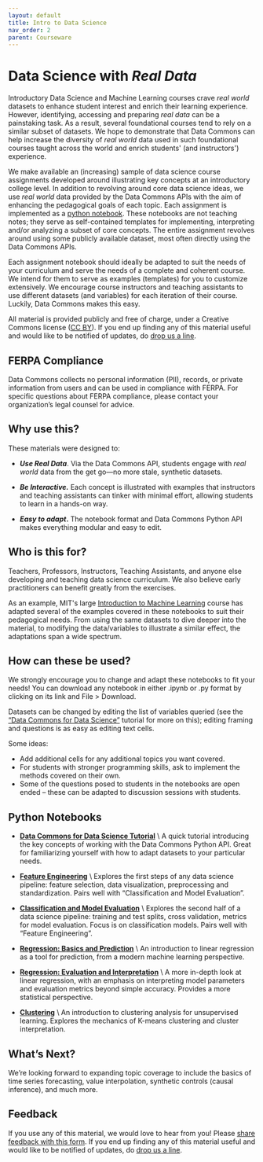 ```yaml
---
layout: default
title: Intro to Data Science
nav_order: 2
parent: Courseware
---
```


# Data Science with _Real Data_

Introductory Data Science and Machine Learning courses crave _real world_ datasets to enhance student interest and enrich their learning experience. However, identifying, accessing and preparing _real data_ can be a painstaking task. As a result, several foundational courses tend to rely on a similar subset of datasets. We hope to demonstrate that Data Commons can help increase the diversity of _real world_ data used in such foundational courses taught across the world and enrich students' (and instructors') experience.

We make available an (increasing) sample of data science course assignments developed around illustrating key concepts at an introductory college level. In addition to revolving around core data science ideas, we use _real world_ data provided by the Data Commons APIs with the aim of enhancing the pedagogical goals of each topic. Each assignment is implemented as a [python notebook](https://colab.research.google.com/). These notebooks are not teaching notes; they serve as self-contained templates for implementing, interpreting and/or analyzing a subset of core concepts. The entire assignment revolves around using some publicly available dataset, most often directly using the Data Commons APIs. 

Each assignment notebook should ideally be adapted to suit the needs of your curriculum and serve the needs of a complete and coherent course. We intend for them to serve as examples (templates) for you to customize extensively. We encourage course instructors and teaching assistants to use different datasets (and variables) for each iteration of their course. Luckily, Data Commons makes this easy.

All material is provided publicly and free of charge, under a Creative Commons license ([CC BY](https://creativecommons.org/licenses/by/4.0/)). If you end up finding any of this material useful and would like to be notified of updates, do [drop us a line](https://docs.google.com/forms/d/e/1FAIpQLSeVCR95YOZ56ABsPwdH1tPAjjIeVDtisLF-8oDYlOxYmNZ7LQ/viewform).

## FERPA Compliance 

Data Commons collects no personal information (PII), records, or private information from users and can be used in compliance with FERPA. For specific questions about FERPA compliance, please contact your organization’s legal counsel for advice. 


## Why use this?

These materials were designed to:



* **_Use Real Data_**. Via the Data Commons API, students engage with _real world_ data from the get go&mdash;no more stale, synthetic datasets. 

* **_Be Interactive._** Each concept is illustrated with examples that instructors and teaching assistants can tinker with minimal effort, allowing students to learn in a hands-on way.

* **_Easy to adapt_.** The notebook format and Data Commons Python API makes everything modular and easy to edit.


## Who is this for?

Teachers, Professors, Instructors, Teaching Assistants, and anyone else developing and teaching data science curriculum. We also believe early practitioners can benefit greatly from the exercises.

As an example, MIT's large [Introduction to Machine Learning](https://introml.odl.mit.edu/) course has adapted several of the examples covered in these notebooks to suit their pedagogical needs. From using the same datasets to dive deeper into the material, to modifying the data/variables to illustrate a similar effect, the adaptations span a wide spectrum. 


## How can these be used?

We strongly encourage you to change and adapt these notebooks to fit your needs! You can download any notebook in either .ipynb or .py format by clicking on its link and File > Download.

Datasets can be changed by editing the list of variables queried (see the [“Data Commons for Data Science”](https://colab.research.google.com/github/datacommonsorg/api-python/blob/master/notebooks/intro_data_science/Data_Commons_For_Data_Science_Tutorial.ipynb) tutorial for more on this); editing framing and questions is as easy as editing text cells.

Some ideas:
* Add additional cells for any additional topics you want covered.
* For students with stronger programming skills, ask to implement the methods covered on their own.
* Some of the questions posed to students in the notebooks are open ended – these can be adapted to discussion sessions with students.


## Python Notebooks

* [**Data Commons for Data Science Tutorial**](https://colab.research.google.com/github/datacommonsorg/api-python/blob/master/notebooks/intro_data_science/Data_Commons_For_Data_Science_Tutorial.ipynb) \\
A quick tutorial introducing the key concepts of working with the Data Commons Python API. Great for familiarizing yourself with how to adapt datasets to your particular needs.


* [**Feature Engineering**](https://colab.research.google.com/github/datacommonsorg/api-python/blob/master/notebooks/intro_data_science/Feature_Engineering.ipynb) \\
Explores the first steps of any data science pipeline: feature selection, data visualization, preprocessing and standardization. Pairs well with “Classification and Model Evaluation”.


* [**Classification and Model Evaluation**](https://colab.research.google.com/github/datacommonsorg/api-python/blob/master/notebooks/intro_data_science/Classification_and_Model_Evaluation.ipynb) \\
Explores the second half of a data science pipeline: training and test splits, cross validation, metrics for model evaluation. Focus is on classification models. Pairs well with “Feature Engineering”.


* [**Regression: Basics and Prediction**](https://colab.research.google.com/github/datacommonsorg/api-python/blob/master/notebooks/intro_data_science/Regression_Basics_and_Prediction.ipynb) \\
An introduction to linear regression as a tool for prediction, from a modern machine learning perspective.


* [**Regression: Evaluation and Interpretation**](https://colab.research.google.com/github/datacommonsorg/api-python/blob/master/notebooks/intro_data_science/Regression_Evaluation_and_Interpretation.ipynb) \\
A more in-depth look at linear regression, with an emphasis on interpreting model parameters and evaluation metrics beyond simple accuracy. Provides a more statistical perspective.


* [**Clustering**](https://colab.research.google.com/github/datacommonsorg/api-python/blob/master/notebooks/intro_data_science/Introduction_to_Clustering.ipynb) \\
An introduction to clustering analysis for unsupervised learning. Explores the mechanics of K-means clustering and cluster interpretation.




## What’s Next?

We’re looking forward to expanding topic coverage to include the basics of time series forecasting, value interpolation, synthetic controls (causal inference), and much more.


## Feedback

If you use any of this material, we would love to hear from you! Please [share feedback with this form](https://docs.google.com/forms/d/e/1FAIpQLScJTtNlIItT-uSPXI98WT6yNlavF-kf5JS0jMrCvJ9TPLmelg/viewform). If you end up finding any of this material useful and would like to be notified of updates, do [drop us a line](https://docs.google.com/forms/d/e/1FAIpQLSeVCR95YOZ56ABsPwdH1tPAjjIeVDtisLF-8oDYlOxYmNZ7LQ/viewform).
